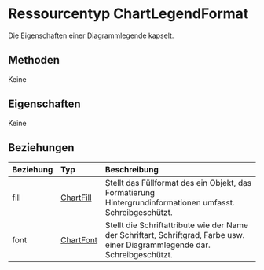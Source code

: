 # <a name="chartlegendformat-resource-type"></a>Ressourcentyp ChartLegendFormat

Die Eigenschaften einer Diagrammlegende kapselt.


## <a name="methods"></a>Methoden
Keine

## <a name="properties"></a>Eigenschaften
Keine

## <a name="relationships"></a>Beziehungen
| Beziehung | Typ   |Beschreibung|
|:---------------|:--------|:----------|
|fill|[ChartFill](chartfill.md)|Stellt das Füllformat des ein Objekt, das Formatierung Hintergrundinformationen umfasst. Schreibgeschützt.|
|font|[ChartFont](chartfont.md)|Stellt die Schriftattribute wie der Name der Schriftart, Schriftgrad, Farbe usw. einer Diagrammlegende dar. Schreibgeschützt.|

<!-- uuid: 8fcb5dbc-d5aa-4681-8e31-b001d5168d79
2015-10-25 14:57:30 UTC -->
<!-- {
  "type": "#page.annotation",
  "description": "ChartLegendFormat resource",
  "keywords": "",
  "section": "documentation",
  "tocPath": ""
}-->